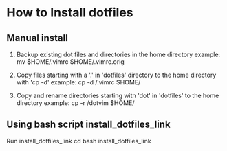 # How to Install dotfiles

## Manual install
  1. Backup existing dot files and directories in the home directory
       example: mv $HOME/.vimrc $HOME/.vimrc.orig

  2. Copy files starting with a '.' in 'dotfiles' directory to the home 
     directory with 'cp -d'
       example: cp -d <dotfiles dir>/.vimrc $HOME/

  3. Copy and rename directories starting with 'dot' in 'dotfiles' to the home
     directory
       example: cp -r <dotfiles dir>/dotvim $HOME/

## Using bash script install_dotfiles_link

Run install_dotfiles_link
    cd <dotfiles dir>
    bash install_dotfiles_link

